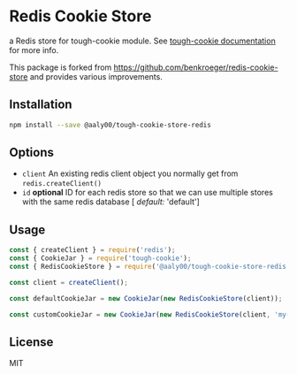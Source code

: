# Redis Cookie Store

a Redis store for tough-cookie module.
See [tough-cookie documentation](https://github.com/goinstant/tough-cookie#constructionstore--new-memorycookiestore-rejectpublicsuffixes)
for more info.

This package is forked from <https://github.com/benkroeger/redis-cookie-store> and provides various improvements.

## Installation

```sh
npm install --save @aaly00/tough-cookie-store-redis
```

## Options

* `client` An existing redis client object you normally get from `redis.createClient()`
* `id` **optional** ID for each redis store so that we can use multiple stores with the same redis database [
  *default:* 'default']

## Usage

```js
const { createClient } = require('redis');
const { CookieJar } = require('tough-cookie');
const { RedisCookieStore } = require('@aaly00/tough-cookie-store-redis');

const client = createClient();

const defaultCookieJar = new CookieJar(new RedisCookieStore(client));

const customCookieJar = new CookieJar(new RedisCookieStore(client, 'my-cookie-store'));
```

## License

MIT
